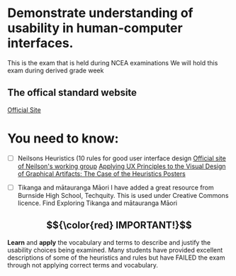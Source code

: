 
# Demonstrate understanding of usability in human-computer interfaces.

This is the exam that is held during NCEA examinations
We will hold this exam during derived grade week

## The offical standard website 
[Official Site](https://ncea.education.govt.nz/technology/digital-technologies/1/3?view=standard)


# You need to know:
- [ ] Neilsons Heuristics (10 rules for good user interface design
      [Official site of Neilson's working group](https://www.nngroup.com/)
      [Applying UX Principles to the Visual Design of Graphical Artifacts: The Case of the Heuristics Posters](https://www.nngroup.com/articles/visual-design-heuristics-posters/)

- [ ] Tikanga and mātauranga Māori
      I have added a great resource from Burnside High School, Techquity.  This is used under Creative Commons licence.  Find Exploring Tikanga and mātauranga Māori



## $${\color{red} IMPORTANT!}$$

**Learn** and **apply** the vocabulary and terms to describe and justify the usability choices being examined.  Many students have provided
excellent descriptions of some of the heuristics and rules but have FAILED the exam through not applying correct terms and vocabulary.
